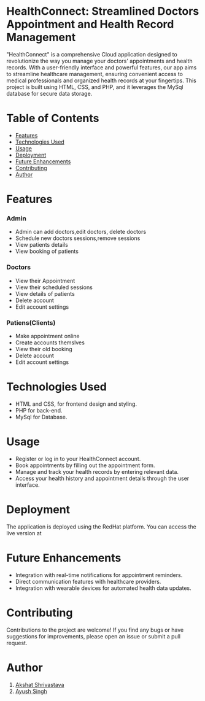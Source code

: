 # HealthConnect: Streamlined Doctors Appointment and Health Record Management

"HealthConnect" is a comprehensive Cloud application designed to revolutionize the way you manage your doctors' appointments and health records. With a user-friendly interface and powerful features, our app aims to streamline healthcare management, ensuring convenient access to medical professionals and organized health records at your fingertips. This project is built using HTML, CSS, and PHP, and it leverages the MySql database for secure data storage.

# Table of Contents
* [Features](#Features)
* [Technologies Used](#Technologies-Used)
* [Usage](#Usage)
* [Deployment](#Deployment)
* [Future Enhancements](#Future-Enhancements)
* [Contributing](#Contributing)
* [Author](#Author)

# Features

### Admin
  
- Admin can add doctors,edit doctors, delete doctors    
- Schedule new doctors sessions,remove sessions   
- View patients details    
- View booking of patients    
 
### Doctors

- View their Appointment
- View their scheduled sessions
- View details of patients
- Delete account    
- Edit account settings
     
### Patiens(Clients)
  
- Make appointment online
- Create accounts themslves
- View their old booking
- Delete account
- Edit account settings    


# Technologies Used

* HTML and CSS, for frontend design and styling.
* PHP for back-end.
* MySql for Database.


# Usage

* Register or log in to your HealthConnect account.
* Book appointments by filling out the appointment form.
* Manage and track your health records by entering relevant data.
* Access your health history and appointment details through the user interface.

# Deployment

The application is deployed using the RedHat platform. You can access the live version at

# Future Enhancements
* Integration with real-time notifications for appointment reminders.
* Direct communication features with healthcare providers.
* Integration with wearable devices for automated health data updates.

# Contributing
Contributions to the project are welcome! If you find any bugs or have suggestions for improvements, please open an issue or submit a pull request.

# Author

1. [Akshat Shrivastava](https://github.com/Akshatshrivastava111)
2. [Ayush Singh](https://github.com/ayush2883)

